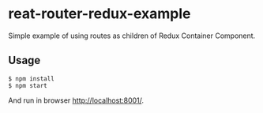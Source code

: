 # reat-router-redux-example

Simple example of using routes as children of Redux Container Component.

## Usage

```
$ npm install
$ npm start
```

And run in browser [http://localhost:8001/](http://localhost:8001/).
